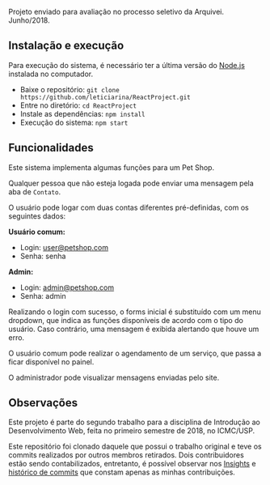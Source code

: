Projeto enviado para avaliação no processo seletivo da Arquivei. Junho/2018.

## Instalação e execução

Para execução do sistema, é necessário ter a última versão do [Node.js](https://nodejs.org/en/) instalada no computador.

* Baixe o repositório: `git clone https://github.com/leticiarina/ReactProject.git`
* Entre no diretório: `cd ReactProject`
* Instale as dependências: `npm install`
* Execução do sistema: `npm start`

## Funcionalidades

Este sistema implementa algumas funções para um Pet Shop.

Qualquer pessoa que não esteja logada pode enviar uma mensagem pela aba de `Contato`.

O usuário pode logar com duas contas diferentes pré-definidas, com os seguintes dados: 

**Usuário comum:**
* Login: user@petshop.com
* Senha: senha

**Admin:**
* Login: admin@petshop.com
* Senha: admin

Realizando o login com sucesso, o forms inicial é substituído com um menu dropdown, que indica as funções disponíveis de acordo com o tipo do usuário. Caso contrário, uma mensagem é exibida alertando que houve um erro.

O usuário comum pode realizar o agendamento de um serviço, que passa a ficar disponível no painel.

O administrador pode visualizar mensagens enviadas pelo site.

## Observações

Este projeto é parte do segundo trabalho para a disciplina de Introdução ao Desenvolvimento Web, feita no primeiro semestre de 2018, no ICMC/USP.

Este repositório foi clonado daquele que possui o trabalho original e teve os commits realizados por outros membros retirados. Dois contribuidores estão sendo contabilizados, entretanto, é possível observar nos [Insights](https://github.com/leticiarina/ReactProject/graphs/contributors) e [histórico de commits](https://github.com/leticiarina/ReactProject/commits/master) que constam apenas as minhas contribuições.